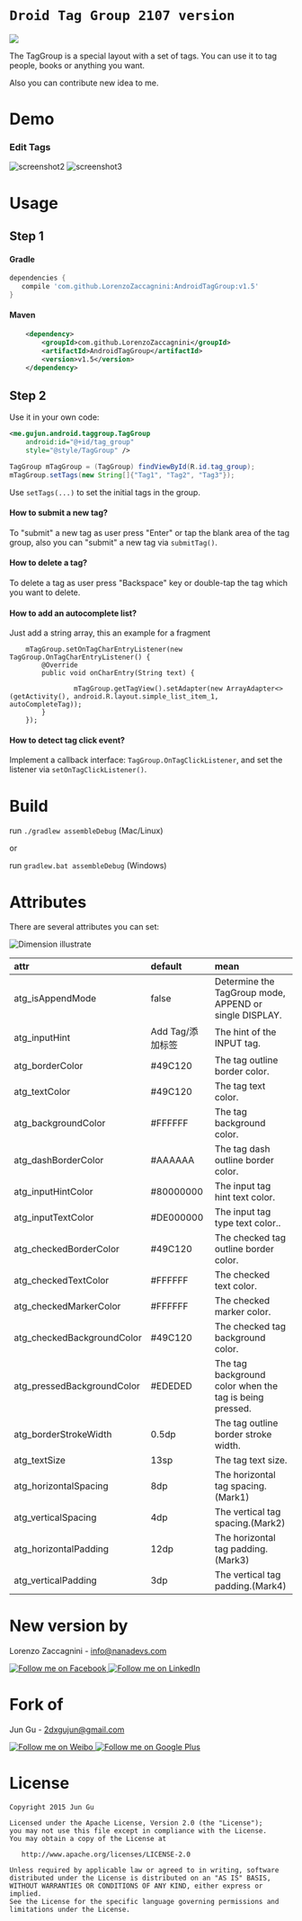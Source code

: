 # `Droid Tag Group 2107 version`

[![](https://jitpack.io/v/LorenzoZaccagnini/AndroidTagGroup.svg)](https://jitpack.io/#LorenzoZaccagnini/AndroidTagGroup)


The TagGroup is a special layout with a set of tags. You can use it to tag people, books or anything you want.

Also you can contribute new idea to me.

# Demo

### Edit Tags
![screenshot2](http://ww4.sinaimg.cn/large/bce2dea9jw1esbsbngv8fj20u005w75v.jpg)
![screenshot3](http://ww4.sinaimg.cn/large/bce2dea9jw1esbsbmoagij20u005sabl.jpg)


# Usage

## Step 1

#### Gradle
```groovy
dependencies {
   compile 'com.github.LorenzoZaccagnini:AndroidTagGroup:v1.5'
}
```

#### Maven
```xml
	<dependency>
	    <groupId>com.github.LorenzoZaccagnini</groupId>
	    <artifactId>AndroidTagGroup</artifactId>
	    <version>v1.5</version>
	</dependency>
```

## Step 2

Use it in your own code:
```xml
<me.gujun.android.taggroup.TagGroup
    android:id="@+id/tag_group"
    style="@style/TagGroup" />
```

```java
TagGroup mTagGroup = (TagGroup) findViewById(R.id.tag_group);
mTagGroup.setTags(new String[]{"Tag1", "Tag2", "Tag3"});
```
Use `setTags(...)` to set the initial tags in the group.

#### How to submit a new tag?

To "submit" a new tag as user press "Enter" or tap the blank area of the tag group, also you can "submit" a new tag via `submitTag()`.

#### How to delete a tag?

To delete a tag as user press "Backspace" key or double-tap the tag which you want to delete.


#### How to add an autocomplete list?

Just add a string array, this an example for a fragment

        mTagGroup.setOnTagCharEntryListener(new TagGroup.OnTagCharEntryListener() {
            @Override
            public void onCharEntry(String text) {

                    mTagGroup.getTagView().setAdapter(new ArrayAdapter<>(getActivity(), android.R.layout.simple_list_item_1, autoCompleteTag));
            }
        });

#### How to detect tag click event?

Implement a callback interface: `TagGroup.OnTagClickListener`, and set the listener via `setOnTagClickListener()`.


# Build

run `./gradlew assembleDebug` (Mac/Linux)

or

run `gradlew.bat assembleDebug` (Windows)

# Attributes

There are several attributes you can set:

![Dimension illustrate](http://ww2.sinaimg.cn/large/bce2dea9gw1epov0i8x6kj20rk054q4g.jpg)

|           attr        	|     default      |                         mean                          	 |
|:------------------------- |:---------------- |:------------------------------------------------------- |
| atg_isAppendMode      	| false            | Determine the TagGroup mode, APPEND or single DISPLAY.  |
| atg_inputHint   	        | Add Tag/添加标签  | The hint of the INPUT tag.                              |
| atg_borderColor	        | #49C120          | The tag outline border color.                           |
| atg_textColor          	| #49C120          | The tag text color.                           	         |
| atg_backgroundColor       | #FFFFFF          | The tag background color.                               |
| atg_dashBorderColor       | #AAAAAA          | The tag dash outline border color.                      |
| atg_inputHintColor        | #80000000        | The input tag hint text color.                          |
| atg_inputTextColor        | #DE000000        | The input tag type text color..                         |
| atg_checkedBorderColor    | #49C120          | The checked tag outline border color.                   |
| atg_checkedTextColor      | #FFFFFF          | The checked text color.                                 |
| atg_checkedMarkerColor    | #FFFFFF          | The checked marker color.                               |
| atg_checkedBackgroundColor| #49C120          | The checked tag background color.                       |
| atg_pressedBackgroundColor| #EDEDED          | The tag background color when the tag is being pressed. |
| atg_borderStrokeWidth     | 0.5dp            | The tag outline border stroke width.        	         |
| atg_textSize          	| 13sp             | The tag text size.                                  	 |
| atg_horizontalSpacing     | 8dp              | The horizontal tag spacing.(Mark1)                      |
| atg_verticalSpacing  	    | 4dp              | The vertical tag spacing.(Mark2)                      	 |
| atg_horizontalPadding	    | 12dp             | The horizontal tag padding.(Mark3)                      |
| atg_verticalPadding  	    | 3dp              | The vertical tag padding.(Mark4)                        |

# New version by

Lorenzo Zaccagnini - <info@nanadevs.com>

<a href="https://www.facebook.com/DrLorenzoZaccagnini">
  <img alt="Follow me on Facebook" src="http://icons.iconarchive.com/icons/paomedia/small-n-flat/256/social-facebook-icon.png"/>
</a>
<a href="https://www.linkedin.com/in/lorenzo-zaccagnini/">
  <img alt="Follow me on LinkedIn" src="https://zipperstudio.com/wp-content/uploads/2015/10/linkedin_000.png"/>
</a>

# Fork of

Jun Gu - <2dxgujun@gmail.com>

<a href="http://weibo.com/2dxgujun">
  <img alt="Follow me on Weibo" src="http://ww4.sinaimg.cn/large/bce2dea9gw1epjhk9h9m6j20230233yb.jpg"/>
</a>
<a href="https://plus.google.com/u/0/113657331852211913645">
  <img alt="Follow me on Google Plus" src="http://ww1.sinaimg.cn/large/bce2dea9gw1epjhbx0ouij2023023jr6.jpg"/>
</a>

# License

    Copyright 2015 Jun Gu

    Licensed under the Apache License, Version 2.0 (the "License");
    you may not use this file except in compliance with the License.
    You may obtain a copy of the License at

       http://www.apache.org/licenses/LICENSE-2.0

    Unless required by applicable law or agreed to in writing, software
    distributed under the License is distributed on an "AS IS" BASIS,
    WITHOUT WARRANTIES OR CONDITIONS OF ANY KIND, either express or implied.
    See the License for the specific language governing permissions and
    limitations under the License.
